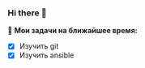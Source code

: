 ### Hi there 👋

🚧 **Мои задачи на ближайшее время:**
<!-- TODO-IST:START -->
* [x] Изучить git
* [x] Изучить ansible      
<!-- TODO-IST:END -->


<!--
**LPKI-Ramen/LPKI-Ramen** is a ✨ _special_ ✨ repository because its `README.md` (this file) appears on your GitHub profile.

Here are some ideas to get you started:

- 🔭 I’m currently working on ...
- 🌱 I’m currently learning ...
- 👯 I’m looking to collaborate on ...
- 🤔 I’m looking for help with ...
- 💬 Ask me about ...
- 📫 How to reach me: ...
- 😄 Pronouns: ...
- ⚡ Fun fact: ...
-->
